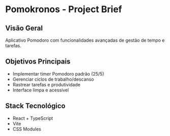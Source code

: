 # Pomokronos - Project Brief

## Visão Geral

Aplicativo Pomodoro com funcionalidades avançadas de gestão de tempo e tarefas.

## Objetivos Principais

- Implementar timer Pomodoro padrão (25/5)
- Gerenciar ciclos de trabalho/descanso
- Rastrear tarefas e produtividade
- Interface limpa e acessível

## Stack Tecnológico

- React + TypeScript
- Vite
- CSS Modules
